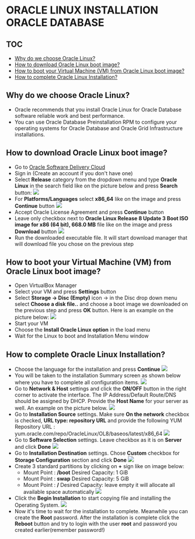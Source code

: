 # ORACLE LINUX INSTALLATION ORACLE DATABASE

## TOC
- [Why do we choose Oracle Linux?](#why-do-we-choose-oracle-linux)
- [How to download Oracle Linux boot image?](#how-to-download-oracle-linux-boot-image)
- [How to boot your Virtual Machine (VM) from Oracle Linux boot image?](#how-to-boot-your-virtual-machine-vm-from-oracle-linux-boot-image)
- [How to complete Oracle Linux Installation?](#how-to-complete-oracle-linux-installation)

## Why do we choose Oracle Linux?
* Oracle recommends that you install Oracle Linux for Oracle Database software reliable work and best performance.
* You can use Oracle Database Preinstallation RPM to configure your operating systems for Oracle Database and Oracle Grid Infrastructure installations.

## How to download Oracle Linux boot image?
* Go to [Oracle Software Delivery Cloud](https://edelivery.oracle.com/)
* Sign in (Create an account if you don't have one)
* Select **Release** category from the dropdown menu and type **Oracle Linux** in the search field like on the picture below and press **Search** button:
![](attachments/Screenshot_7.png)
* For **Platforms/Languages** select **x86_64** like on the image and press **Continue** button
![](attachments/Screenshot_1.png)
* Accept Oracle License Agreement and press **Continue** button 
* Leave only checkbox next to **Oracle Linux Release 8 Update 3 Boot ISO image for x86 (64 bit), 668.0 MB** file like on the image and press **Download** button
![](attachments/Screenshot_2.png)
* Run the downloaded executable file. It will start download manager that will download file you chose on the previous step

## How to boot your Virtual Machine (VM) from Oracle Linux boot image?
* Open VirtualBox Manager
* Select your VM and press **Settings** button 
* Select **Storage -> Disc (Empty)** icon -> in the Disc drop down menu select **Choose a disk file..** and choose a boot image we downloaded on the previous step and press **OK** button. Here is an example on the picture below:
![](attachments/Screenshot_3.png)
* Start your VM
* Choose the **Install Oracle Linux option** in the load menu
* Wait for the Linux to boot and Installation Menu window

## How to complete Oracle Linux Installation?
* Choose the language for the installation and press **Continue**
![](attachments/Screenshot_4.png)
* You will be taken to the installation Summary screen as shown below where you have to complete all configuration items.
![](attachments/Screenshot_5.png)
* Go to **Network & Host** settings and click the **ON/OFF** button in the right corner to activate the interface. The IP Address/Default Route/DNS should be assigned by DHCP. Provide the **Host Name** for your server as well. An example on the picture below.
![](attachments/Screenshot_6.png)
* Go to **Installation Source** settings. Make sure **On the network** checkbox is checked, **URL type: repository URL** and provide the following YUM Repository URL :
yum.oracle.com/repo/OracleLinux/OL8/baseos/latest/x86_64
![](attachments/Screenshot_8.png)
* Go to **Software Selection** settings. Leave checkbox as it is on **Server** and click **Done**
![](attachments/Screenshot_9.png)
* Go to **Installation Destination** settings. Chose **Custom** checkbox for **Storage Configuration** section and click **Done**
![](attachments/Screenshot_10.png)
* Create 3 standard partitions by clicking on **+** sign like on image below:
    + Mount Point : **/boot** Desired Capacity: 1 GiB
    + Mount Point : **swap** Desired Capacity: 5 GiB
    + Mount Point : **/** Desired Capacity: leave empty it will allocate all available space automatically
![](attachments/Screenshot_11.png)
* Click the **Begin Installation** to start copying file and installing the Operating System.
![](attachments/Screenshot_12.png)
* Now it's time to wait for the installation to complete. Meanwhile you can create the **Root** password. After the installation is complete click the **Reboot** button and try to login with the user **root** and password you created earlier(remember password!)